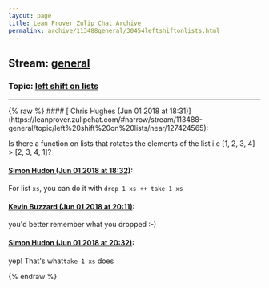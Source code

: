 ```yaml
---
layout: page
title: Lean Prover Zulip Chat Archive 
permalink: archive/113488general/30454leftshiftonlists.html
---
```


## Stream: [general](https://leanprover-community.github.io/archive/113488general/index.html)
### Topic: [left shift on lists](https://leanprover-community.github.io/archive/113488general/30454leftshiftonlists.html)

---

<base href="https://leanprover.zulipchat.com">
{% raw %}
#### [ Chris Hughes (Jun 01 2018 at 18:31)](https://leanprover.zulipchat.com/#narrow/stream/113488-general/topic/left%20shift%20on%20lists/near/127424565):
<p>Is there a function on lists that rotates the elements of the list i.e [1, 2, 3, 4] -&gt; [2, 3, 4, 1]?</p>

#### [ Simon Hudon (Jun 01 2018 at 18:32)](https://leanprover.zulipchat.com/#narrow/stream/113488-general/topic/left%20shift%20on%20lists/near/127424622):
<p>For list <code>xs</code>, you can do it with <code>drop 1 xs ++ take 1 xs</code></p>

#### [ Kevin Buzzard (Jun 01 2018 at 20:11)](https://leanprover.zulipchat.com/#narrow/stream/113488-general/topic/left%20shift%20on%20lists/near/127429588):
<p>you'd better remember what you dropped :-)</p>

#### [ Simon Hudon (Jun 01 2018 at 20:32)](https://leanprover.zulipchat.com/#narrow/stream/113488-general/topic/left%20shift%20on%20lists/near/127430668):
<p>yep! That's what<code>take 1 xs</code> does</p>


{% endraw %}
